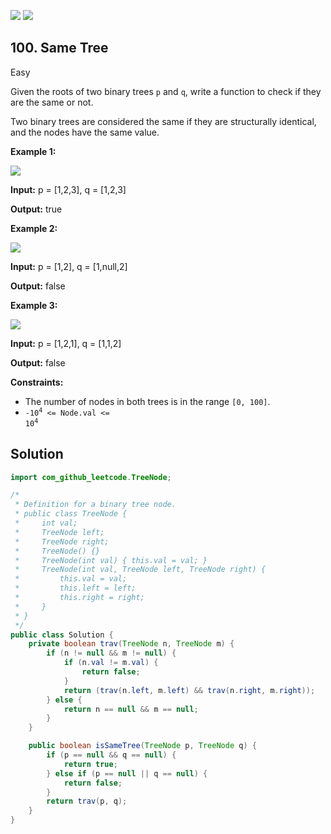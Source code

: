 [![](https://img.shields.io/github/stars/javadev/LeetCode-in-Java?label=Stars&style=flat-square)](https://github.com/javadev/LeetCode-in-Java)
[![](https://img.shields.io/github/forks/javadev/LeetCode-in-Java?label=Fork%20me%20on%20GitHub%20&style=flat-square)](https://github.com/javadev/LeetCode-in-Java/fork)

## 100\. Same Tree

Easy

Given the roots of two binary trees `p` and `q`, write a function to check if they are the same or not.

Two binary trees are considered the same if they are structurally identical, and the nodes have the same value.

**Example 1:**

![](https://assets.leetcode.com/uploads/2020/12/20/ex1.jpg)

**Input:** p = [1,2,3], q = [1,2,3]

**Output:** true 

**Example 2:**

![](https://assets.leetcode.com/uploads/2020/12/20/ex2.jpg)

**Input:** p = [1,2], q = [1,null,2]

**Output:** false 

**Example 3:**

![](https://assets.leetcode.com/uploads/2020/12/20/ex3.jpg)

**Input:** p = [1,2,1], q = [1,1,2]

**Output:** false 

**Constraints:**

*   The number of nodes in both trees is in the range `[0, 100]`.
*   <code>-10<sup>4</sup> <= Node.val <= 10<sup>4</sup></code>

## Solution

```java
import com_github_leetcode.TreeNode;

/*
 * Definition for a binary tree node.
 * public class TreeNode {
 *     int val;
 *     TreeNode left;
 *     TreeNode right;
 *     TreeNode() {}
 *     TreeNode(int val) { this.val = val; }
 *     TreeNode(int val, TreeNode left, TreeNode right) {
 *         this.val = val;
 *         this.left = left;
 *         this.right = right;
 *     }
 * }
 */
public class Solution {
    private boolean trav(TreeNode n, TreeNode m) {
        if (n != null && m != null) {
            if (n.val != m.val) {
                return false;
            }
            return (trav(n.left, m.left) && trav(n.right, m.right));
        } else {
            return n == null && m == null;
        }
    }

    public boolean isSameTree(TreeNode p, TreeNode q) {
        if (p == null && q == null) {
            return true;
        } else if (p == null || q == null) {
            return false;
        }
        return trav(p, q);
    }
}
```